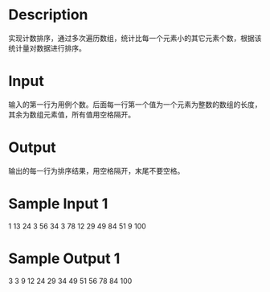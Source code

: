 # Description

实现计数排序，通过多次遍历数组，统计比每一个元素小的其它元素个数，根据该统计量对数据进行排序。

# Input

输入的第一行为用例个数。后面每一行第一个值为一个元素为整数的数组的长度，其余为数组元素值，所有值用空格隔开。

# Output

输出的每一行为排序结果，用空格隔开，末尾不要空格。

# Sample Input 1
1
13 24 3 56 34 3 78 12 29 49 84 51 9 100

# Sample Output 1
3 3 9 12 24 29 34 49 51 56 78 84 100
